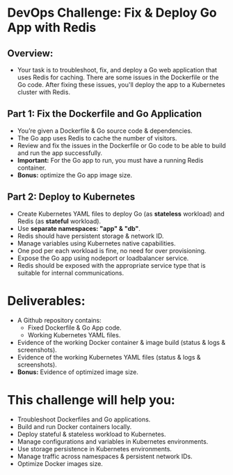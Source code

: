 # DevOps Challenge: Fix &amp; Deploy Go App with Redis

##  Overview:
- Your task is to troubleshoot, fix, and deploy a Go web application that uses Redis for caching. There are some issues in the Dockerfile or the Go code. After fixing these issues, you'll deploy the app to a Kubernetes cluster with Redis.


## Part 1: Fix the Dockerfile and Go Application

- You’re given a Dockerfile & Go source code & dependencies.
- The Go app uses Redis to cache the number of visitors.
- Review and fix the issues in the Dockerfile or Go code to be able to build and run the app successfully.
- **Important:** For the Go app to run, you must have a running Redis container.
- **Bonus:** optimize the Go app image size. 


## Part 2: Deploy to Kubernetes
- Create Kubernetes YAML files to deploy Go (as **stateless** workload) and Redis (as **stateful** workload).
- Use **separate namespaces: "app" & "db"**.
- Redis should have persistent storage & network ID.
- Manage variables using Kubernetes native capabilities.
- One pod per each workload is fine, no need for over provisioning.
- Expose the Go app using nodeport or loadbalancer service.
- Redis should be exposed with the appropriate service type that is suitable for internal communications.


# Deliverables:
- A Github repository contains:
    - Fixed Dockerfile & Go App code.
    - Working Kubernetes YAML files.
- Evidence of the working Docker container & image build (status & logs & screenshots).
- Evidence of the working Kubernetes YAML files (status & logs & screenshots).
- **Bonus:** Evidence of optimized image size. 


# This challenge will help you:

- Troubleshoot Dockerfiles and Go applications.
- Build and run Docker containers locally.
- Deploy stateful & stateless workload to Kubernetes.
- Manage configurations and variables in Kubernetes environments.
- Use storage persistence in Kubernetes environments.
- Manage traffic across namespaces & persistent network IDs.
- Optimize Docker images size. 


